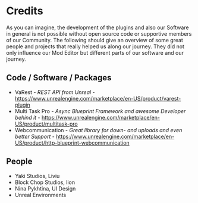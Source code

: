 # Credits
As you can imagine, the development of the plugins and also our Software in general is not possible without open source code or supportive members of our Community.
The following should give an overview of some great people and projects that really helped us along our journey. They did not only influence our Mod Editor but different
parts of our software and our journey.

## Code / Software / Packages
* VaRest - *REST API from Unreal* - https://www.unrealengine.com/marketplace/en-US/product/varest-plugin
* Multi Task Pro - *Async Blueprint Framework and awesome Developer behind it* - https://www.unrealengine.com/marketplace/en-US/product/multitask-pro
* Webcommunication - *Great library for down- and uploads and even better Support* - https://www.unrealengine.com/marketplace/en-US/product/http-blueprint-webcommunication


## People
* Yaki Studios, Liviu
* Block Chop Studios, lion
* Nina Pykhtina, UI Design
* Unreal Environments

